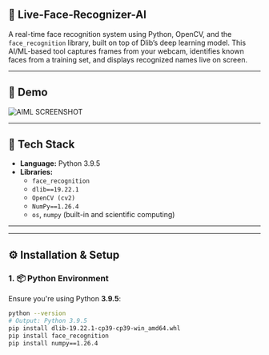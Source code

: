 ## 🎯 Live-Face-Recognizer-AI

A real-time face recognition system using Python, OpenCV, and the `face_recognition` library, built on top of Dlib’s deep learning model. This AI/ML-based tool captures frames from your webcam, identifies known faces from a training set, and displays recognized names live on screen.

---

## 📸 Demo

![AIML SCREENSHOT](https://github.com/user-attachments/assets/720dcd49-5c50-45bb-b27d-1b2e835f6f0b)


---

## 🧠 Tech Stack

- **Language:** Python 3.9.5
- **Libraries:**
  - `face_recognition`
  - `dlib==19.22.1`
  - `OpenCV (cv2)`
  - `NumPy==1.26.4`
  - `os`, `numpy` (built-in and scientific computing)

---


---

## ⚙️ Installation & Setup

### 1. 📦 Python Environment
Ensure you're using Python **3.9.5**:

```bash
python --version
# Output: Python 3.9.5
pip install dlib-19.22.1-cp39-cp39-win_amd64.whl
pip install face_recognition
pip install numpy==1.26.4  


